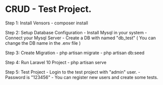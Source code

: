 # CRUD - Test Project.

Step 1: Install Vensors
    - composer install

Step 2: Setup Database Configuration
    - Install Mysql in your system
    - Connect your Mysql Server
    - Create a DB with named "db_test" ( You can change the DB name in the .env file )

Step 3: Create Migration
    - php artisan migrate
    - php artisan db:seed

Step 4: Run Laravel 10 Project
    - php artisan serve
    
Step 5: Test Project
    - Login to the test project with "admin" user.
    - Password is "123456"
    - You can register new users and create some tests.
